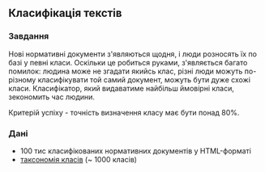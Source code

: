 ## Класифікація текстів

### Завдання

Нові нормативні документи з'являються щодня, і люди розносять їх по базі у певні класи. Оскільки це робиться руками, з'являється багато помилок: людина може не згадати якийсь клас, різні люди можуть по-різному класифікувати той самий документ, можуть бути дуже схожі класи. Класифікатор, який видаватиме найбільш ймовірні класи, зекономить час людини.

Критерій успіху - точність визначення класу має бути понад 80%.

### Дані

- 100 тис класифікованих нормативних документів у HTML-форматі
- [таксономія класів](https://www.dropbox.com/s/hip7e4oxld4oc1y/EK_sum.xlsx?dl=0) (~ 1000 класів)
